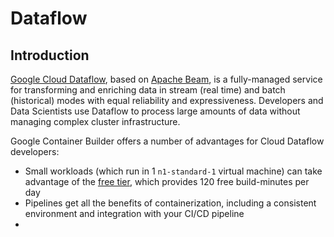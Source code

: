 # Dataflow

## Introduction

[Google Cloud Dataflow](https://cloud.google.com/dataflow/), based on [Apache Beam](https://beam.apache.org/), is a fully-managed service for transforming and enriching data in stream (real time) and batch (historical) modes with equal reliability and expressiveness.  Developers and Data Scientists use Dataflow to process large amounts of data without managing complex cluster infrastructure.

Google Container Builder offers a number of advantages for Cloud Dataflow developers:
* Small workloads (which run in 1 `n1-standard-1` virtual machine) can take advantage of the [free tier](https://cloud.google.com/container-builder/pricing), which provides 120 free build-minutes per day
* Pipelines get all the benefits of containerization, including a consistent environment and integration with your CI/CD pipeline
* 
